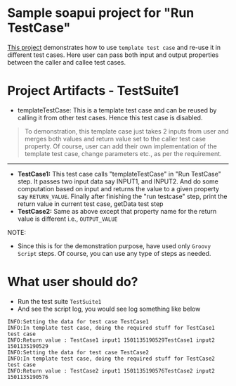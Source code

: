 # Sample soapui project for "Run TestCase"

[This project](https://github.com/nmrao/sample-soapui-projects/blob/master/run-test-case/run-testcase-soapui-project.xml) demonstrates how to use `template test case` and re-use it in different test cases. Here user can pass both input and output properties between the caller and callee test cases.

# Project Artifacts - TestSuite1
  - templateTestCase: This is a template test case and can be reused by calling it from other test cases. Hence this test case is disabled.  
>To demonstration, this template case just takes 2 inputs from user and merges both values and return value set to the caller test case property. Of course, user can add their own implementation of the template test case, change parameters etc., as per the requirement.
---
  - **TestCase1:** This test case calls "templateTestCase" in "Run TestCase" step. It passes two input data say INPUT1, and INPUT2. And do some computation based on input  and returns the value to a given property say `RETURN_VALUE`. Finally after finishing the "run testcase" step, print the return value in current test case, getData test step
  - **TestCase2:** Same as above except that property name for the return value is different i.e., `OUTPUT_VALUE`

NOTE: 
 - Since this is for the demonstration purpose, have used only `Groovy Script` steps. Of course, you can use any type of steps as needed.
  
# What user should do?

  - Run the test suite `TestSuite1`
  - And see the script log, you would see log something like below
```
INFO:Setting the data for test case TestCase1
INFO:In template test case, doing the required stuff for TestCase1 test case
INFO:Return value : TestCase1 input1 1501135190529TestCase1 input2 1501135190529
INFO:Setting the data for test case TestCase2
INFO:In template test case, doing the required stuff for TestCase2 test case
INFO:Return value : TestCase2 input1 1501135190576TestCase2 input2 1501135190576
```
